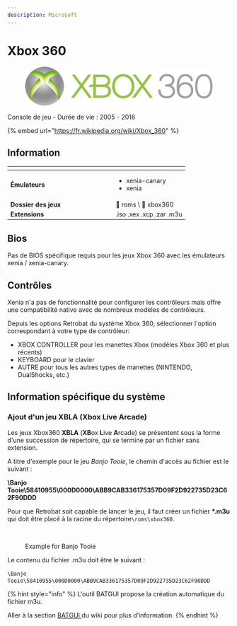 ```yaml
---
description: Microsoft
---
```


# Xbox 360

<div align="left">

<figure><img src="https://raw.githubusercontent.com/fabricecaruso/es-theme-carbon/5149a33eed46b2af638b06119397d4023b75131f/art/logos/xbox360.svg" alt=""><figcaption></figcaption></figure>

</div>

Console de jeu - Durée de vie : 2005 - 2016

{% embed url="https://fr.wikipedia.org/wiki/Xbox_360" %}

## Information

<table data-header-hidden><thead><tr><th width="224"></th><th></th></tr></thead><tbody><tr><td><strong>Émulateurs</strong></td><td><ul><li>xenia-canary</li><li>xenia</li></ul></td></tr><tr><td><strong>Dossier des jeux</strong></td><td><span data-gb-custom-inline data-tag="emoji" data-code="1f4c2">📂</span> roms \ <span data-gb-custom-inline data-tag="emoji" data-code="1f4c2">📂</span> xbox360</td></tr><tr><td><strong>Extensions</strong></td><td>.iso .xex .xcp .zar .m3u</td></tr></tbody></table>

## Bios

Pas de BIOS spécifique requis pour les jeux Xbox 360 avec les émulateurs xenia / xenia-canary.

## Contrôles

Xenia n'a pas de fonctionnalité pour configurer les contrôleurs mais offre une compatibilité native avec de nombreux modèles de contrôleurs.

Depuis les options Retrobat du système Xbox 360, sélectionner l'option correspondant à votre type de contrôleur:

* XBOX CONTROLLER pour les manettes Xbox (modèles Xbox 360 et plus récents)
* KEYBOARD pour le clavier
* AUTRE pour tous les autres types de manettes (NINTENDO, DualShocks, etc.)

## Information spécifique du système

### Ajout d'un jeu XBLA (Xbox Live Arcade)

Les jeux Xbox360 **XBLA** (**XB**ox **L**ive **A**rcade) se présentent sous la forme d'une succession de répertoire, qui se termine par un fichier sans extension.

A titre d'exemple pour le jeu _Banjo Tooie_, le chemin d'accès au fichier est le suivant :

**\Banjo Tooie\58410955\000D0000\ABB9CAB336175357D09F2D922735D23C62F90DDD**

Pour que Retrobat soit capable de lancer le jeu, il faut créer un fichier **\*.m3u** qui doit être placé à la racine du répertoire`\roms\xbox360`.

<div align="left">

<figure><img src="https://i.imgur.com/tfzS8Rt.png" alt=""><figcaption><p>Example for Banjo Tooie</p></figcaption></figure>

</div>

Le contenu du fichier .m3u doit être le suivant :

```
\Banjo Tooie\58410955\000D0000\ABB9CAB336175357D09F2D922735D23C62F90DDD
```

{% hint style="info" %}
L'outil BATGUI propose la création automatique du fichier m3u.&#x20;

Aller à la section [BATGUI ](../../../../utilisation-avancee/batgui.md)du wiki pour plus d'information.
{% endhint %}
